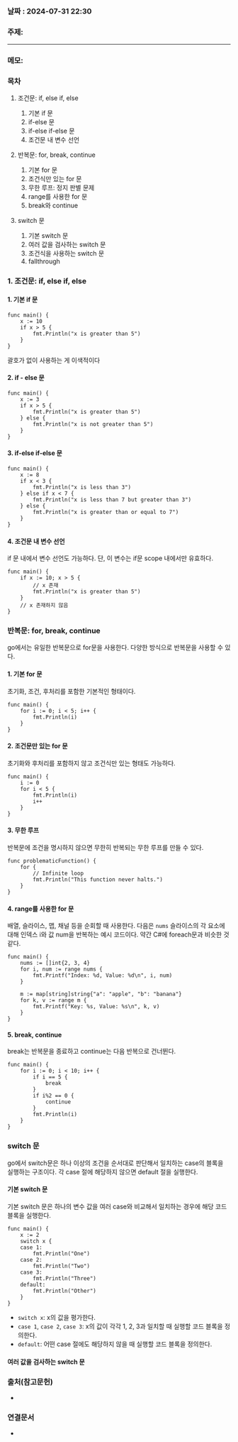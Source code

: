 
### 날짜 : 2024-07-31 22:30

### 주제: 

---
### 메모: 
### 목차
1. 조건문: if, else if, else
    1. 기본 if 문
    2. if-else 문
    3. if-else if-else 문
    4. 조건문 내 변수 선언

2. 반복문: for, break, continue
    1. 기본 for 문
    2. 조건식만 있는 for 문
    3. 무한 루프: 정지 판별 문제
    4. range를 사용한 for 문
    5. break와 continue
3. switch 문
    1. 기본 switch 문
    2. 여러 값을 검사하는 switch 문
    3. 조건식을 사용하는 switch 문
    4. fallthrough

### 1. 조건문: if, else if, else
#### 1. 기본 if 문
```
func main() {
	x := 10
	if x > 5 {
		fmt.Println("x is greater than 5")
	}
}
```
괄호가 없이 사용하는 게 이색적이다
#### 2. if - else 문
```
func main() {
	x := 3
	if x > 5 {
		fmt.Println("x is greater than 5")
	} else {
		fmt.Println("x is not greater than 5")
	}
}
```

#### 3. if-else if-else 문
```
func main() {
	x := 8
	if x < 3 {
		fmt.Println("x is less than 3")
	} else if x < 7 {
		fmt.Println("x is less than 7 but greater than 3")
	} else {
		fmt.Println("x is greater than or equal to 7")
	}
}
```

#### 4. 조건문 내 변수 선언
if 문 내에서 변수 선언도 가능하다.
단, 이 변수는 if문 scope 내에서만 유효하다.
```
func main() {
	if x := 10; x > 5 {
        // x 존재 
		fmt.Println("x is greater than 5")
	}
    // x 존재하지 않음
}
```

### 반복문: for, break, continue
go에서는 유일한 반복문으로 for문을 사용한다.
다양한 방식으로 반복문을 사용할 수 있다.
#### 1. 기본 for 문
초기화, 조건, 후처리를 포함한 기본적인 형태이다.
```
func main() {
	for i := 0; i < 5; i++ {
		fmt.Println(i)
	}
}
```

#### 2. 조건문만 있는 for 문
초기화와 후처리를 포함하지 않고 조건식만 있는 형태도 가능하다.
```
func main() {
	i := 0
	for i < 5 {
		fmt.Println(i)
		i++
	}
}
```

#### 3. 무한 루프
반복문에 조건을 명시하지 않으면 무한히 반복되는 무한 루프를 만들 수 있다.
```
func problematicFunction() {
	for {
		// Infinite loop
		fmt.Println("This function never halts.")
	}
}
```

#### 4. range를 사용한 for 문
배열, 슬라이스, 맵, 채널 등을 순회할 때 사용한다. 다음은 `nums` 슬라이스의 각 요소에 대해 인덱스 i와 값 num을 반복하는 예시 코드이다.
약간 C#에 foreach문과 비슷한 것 같다.
```
func main() {
	nums := []int{2, 3, 4}
	for i, num := range nums {
		fmt.Printf("Index: %d, Value: %d\n", i, num)
	}

	m := map[string]string{"a": "apple", "b": "banana"}
	for k, v := range m {
		fmt.Printf("Key: %s, Value: %s\n", k, v)
	}
}
```

#### 5. break, continue
break는 반복문을 종료하고 continue는 다음 반복으로 건너뛴다.
```
func main() {
	for i := 0; i < 10; i++ {
		if i == 5 {
			break
		}
		if i%2 == 0 {
			continue
		}
		fmt.Println(i)
	}
}
```


### switch 문
go에서 switch문은 하나 이상의 조건을 순서대로 판단해서 일치하는 case의 블록을 실행하는 구조이다. 
각 case 절에 해당하지 않으면 default 절을 실행한다.

#### 기본 switch 문
기본 switch 문은 하나의 변수 값을 여러 case와 비교해서 일치하는 경우에 해당 코드 블록을 실행한다.
```
func main() {
	x := 2
	switch x {
	case 1:
		fmt.Println("One")
	case 2:
		fmt.Println("Two")
	case 3:
		fmt.Println("Three")
	default:
		fmt.Println("Other")
	}
}
```
- `switch x`: x의 값을 평가한다.
- `case 1`, `case 2`, `case 3`: x의 값이 각각 1, 2, 3과 일치할 때 실행할 코드 블록을 정의한다.
- `default`: 어떤 case 절에도 해당하지 않을 때 실행할 코드 블록을 정의한다.

#### 여러 값을 검사하는 switch 문

### 출처(참고문헌)
-

### 연결문서
-